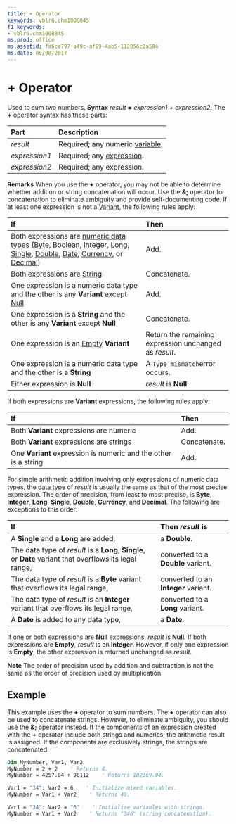```yaml
---
title: + Operator
keywords: vblr6.chm1008845
f1_keywords:
- vblr6.chm1008845
ms.prod: office
ms.assetid: fa6ce797-a49c-af99-4ab5-112056c2a584
ms.date: 06/08/2017
---
```



# + Operator



Used to sum two numbers.
 **Syntax**
 _result_ **=** _expression1 + expression2_.
The **+** operator syntax has these parts:


|**Part**|**Description**|
|:-----|:-----|
| _result_|Required; any numeric [variable](vbe-glossary.md).|
| _expression1_|Required; any [expression](vbe-glossary.md).|
| _expression2_|Required; any expression.|
 **Remarks**
When you use the **+** operator, you may not be able to determine whether addition or string concatenation will occur. Use the **&;** operator for concatenation to eliminate ambiguity and provide self-documenting code.
If at least one expression is not a [Variant](vbe-glossary.md), the following rules apply:


|**If**|**Then**|
|:-----|:-----|
|Both expressions are [numeric data types](vbe-glossary.md) ([Byte](vbe-glossary.md), [Boolean](vbe-glossary.md), [Integer](vbe-glossary.md), [Long](vbe-glossary.md), [Single](vbe-glossary.md), [Double](vbe-glossary.md), [Date](vbe-glossary.md), [Currency](vbe-glossary.md), or [Decimal](vbe-glossary.md))|Add.|
|Both expressions are [String](vbe-glossary.md)|Concatenate.|
|One expression is a numeric data type and the other is any **Variant** except [Null](vbe-glossary.md)|Add.|
|One expression is a **String** and the other is any **Variant** except **Null**|Concatenate.|
|One expression is an [Empty](vbe-glossary.md) **Variant**|Return the remaining expression unchanged as  _result_.|
|One expression is a numeric data type and the other is a **String**|A  `Type mismatch`error occurs.|
|Either expression is **Null**| _result_ is **Null**.|
If both expressions are **Variant** expressions, the following rules apply:


|**If**|**Then**|
|:-----|:-----|
|Both **Variant** expressions are numeric|Add.|
|Both **Variant** expressions are strings|Concatenate.|
|One **Variant** expression is numeric and the other is a string|Add.|
For simple arithmetic addition involving only expressions of numeric data types, the [data type](vbe-glossary.md) of _result_ is usually the same as that of the most precise expression. The order of precision, from least to most precise, is **Byte**, **Integer**, **Long**, **Single**, **Double**, **Currency**, and **Decimal**. The following are exceptions to this order:


|**If**|**Then  _result_ is**|
|:-----|:-----|
|A **Single** and a **Long** are added,|a **Double**.|
|The data type of  _result_ is a **Long**, **Single**, or **Date** variant that overflows its legal range,|converted to a **Double** variant.|
|The data type of  _result_ is a **Byte** variant that overflows its legal range,|converted to an **Integer** variant.|
|The data type of  _result_ is an **Integer** variant that overflows its legal range,|converted to a **Long** variant.|
|A **Date** is added to any data type,|a **Date**.|
If one or both expressions are **Null** expressions, _result_ is **Null**. If both expressions are **Empty**, _result_ is an **Integer**. However, if only one expression is **Empty**, the other expression is returned unchanged as _result_.

 **Note**  The order of precision used by addition and subtraction is not the same as the order of precision used by multiplication.


## Example

This example uses the **+** operator to sum numbers. The **+** operator can also be used to concatenate strings. However, to eliminate ambiguity, you should use the **&;** operator instead. If the components of an expression created with the **+** operator include both strings and numerics, the arithmetic result is assigned. If the components are exclusively strings, the strings are concatenated.


```vb
Dim MyNumber, Var1, Var2
MyNumber = 2 + 2    ' Returns 4.
MyNumber = 4257.04 + 98112    ' Returns 102369.04.

Var1 = "34": Var2 = 6    ' Initialize mixed variables.
MyNumber = Var1 + Var2    ' Returns 40.

Var1 = "34": Var2 = "6"    ' Initialize variables with strings.
MyNumber = Var1 + Var2    ' Returns "346" (string concatenation).

```


